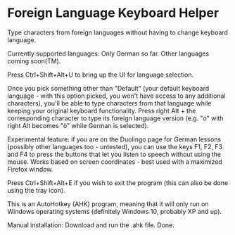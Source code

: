 # Foreign Language Keyboard Helper
Type characters from foreign languages without having to change keyboard language.

Currently supported languages:
Only German so far. Other languages coming soon(TM).

Press Ctrl+Shift+Alt+U to bring up the UI for language selection.

Once you pick something other than "Default" (your default keyboard language - with this option picked, you won't have access to any additional characters), you'll be able to type characters from that language while keeping your original keyboard functionality. Press right Alt + the corresponding character to type its foreign language version (e.g. "o" with right Alt becomes "ö" while German is selected).

Experimental feature: if you are on the Duolingo page for German lessons (possibly other languages too - untested), you can use the keys F1, F2, F3 and F4 to press the buttons that let you listen to speech without using the mouse. Works based on screen coordinates - best used with a maximized Firefox window.

Press Ctrl+Shift+Alt+E if you wish to exit the program (this can also be done using the tray icon).

This is an AutoHotkey (AHK) program, meaning that it will only run on Windows operating systems (definitely Windows 10, probably XP and up).

Manual installation: Download and run the .ahk file. Done.
